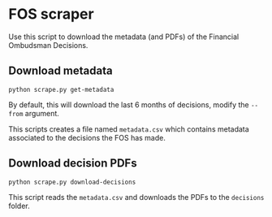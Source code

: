 # FOS scraper

Use this script to download the metadata (and PDFs) of the Financial Ombudsman Decisions.

## Download metadata

```
python scrape.py get-metadata
```

By default, this will download the last 6 months of decisions, modify the `--from` argument.

This scripts creates a file named `metadata.csv` which contains metadata associated to the decisions the FOS has made.

## Download decision PDFs

```
python scrape.py download-decisions
```

This script reads the `metadata.csv` and downloads the PDFs to the `decisions` folder.
